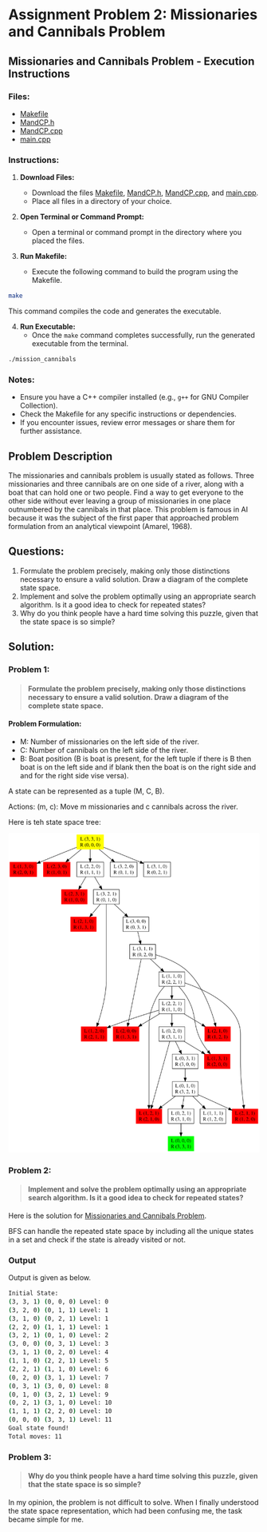 # Assignment Problem 2: Missionaries and Cannibals Problem

## Missionaries and Cannibals Problem - Execution Instructions

### Files:

- [Makefile](makefile)
- [MandCP.h](MandCP.h)
- [MandCP.cpp](MandCP.cpp)
- [main.cpp](main.cpp)

### Instructions:

1. **Download Files:**
   - Download the files [Makefile](makefile), [MandCP.h](MandCP.h), [MandCP.cpp](MandCP.cpp), and [main.cpp](main.cpp).
   - Place all files in a directory of your choice.

2. **Open Terminal or Command Prompt:**
   - Open a terminal or command prompt in the directory where you placed the files.

3. **Run Makefile:**
   - Execute the following command to build the program using the Makefile.

```bash
make
```

   This command compiles the code and generates the executable.

4. **Run Executable:**
   - Once the `make` command completes successfully, run the generated executable from the terminal.

```zsh
./mission_cannibals
```

### Notes:
- Ensure you have a C++ compiler installed (e.g., `g++` for GNU Compiler Collection).
- Check the Makefile for any specific instructions or dependencies.
- If you encounter issues, review error messages or share them for further assistance.

## Problem Description

The missionaries and cannibals problem is usually stated as follows. Three missionaries and three cannibals are on one side of a river, along with a boat that can hold one or two people. Find a way to get everyone to the other side without ever leaving a group of missionaries in one place outnumbered by the cannibals in that place. This problem is famous in AI because it was the subject of the first paper that approached problem formulation from an analytical viewpoint (Amarel, 1968).
## Questions:
1. Formulate the problem precisely, making only those distinctions necessary to ensure a valid solution. Draw a diagram of the complete state space.
2. Implement and solve the problem optimally using an appropriate search algorithm. Is it a good idea to check for repeated states?
3. Why do you think people have a hard time solving this puzzle, given that the state space is so simple?

##  Solution:
### Problem 1:
> #### Formulate the problem precisely, making only those distinctions necessary to ensure a valid solution. Draw a diagram of the complete state space.

#### Problem Formulation:
- M: Number of missionaries on the left side of the river.
- C: Number of cannibals on the left side of the river.
- B: Boat position (B is boat is present, for the left tuple if there is B then boat is on the left side and if blank then the boat is on the right side and and for the right side vise versa).

A state can be represented as a tuple (M, C, B).

Actions:
(m, c): Move m missionaries and c cannibals across the river.

Here is teh state space tree:

![State Space Tree](graphviz.svg)


### Problem 2:
> #### Implement and solve the problem optimally using an appropriate search algorithm. Is it a good idea to check for repeated states?

Here is the solution for [Missionaries and Cannibals Problem](main.cpp).

BFS can handle the repeated state space by including all the unique states in a set and check if the state is already visited or not.

### Output

Output is given as below.
```bash
Initial State: 
(3, 3, 1) (0, 0, 0) Level: 0
(3, 2, 0) (0, 1, 1) Level: 1
(3, 1, 0) (0, 2, 1) Level: 1
(2, 2, 0) (1, 1, 1) Level: 1
(3, 2, 1) (0, 1, 0) Level: 2
(3, 0, 0) (0, 3, 1) Level: 3
(3, 1, 1) (0, 2, 0) Level: 4
(1, 1, 0) (2, 2, 1) Level: 5
(2, 2, 1) (1, 1, 0) Level: 6
(0, 2, 0) (3, 1, 1) Level: 7
(0, 3, 1) (3, 0, 0) Level: 8
(0, 1, 0) (3, 2, 1) Level: 9
(0, 2, 1) (3, 1, 0) Level: 10
(1, 1, 1) (2, 2, 0) Level: 10
(0, 0, 0) (3, 3, 1) Level: 11
Goal state found!
Total moves: 11
```

### Problem 3:
> #### Why do you think people have a hard time solving this puzzle, given that the state space is so simple?

In my opinion, the problem is not difficult to solve. When I finally understood the state space representation, which had been confusing me, the task became simple for me.

